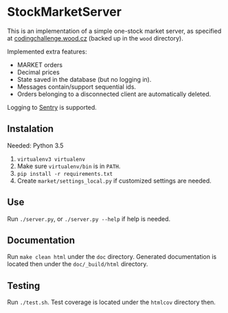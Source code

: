 # StockMarketServer

This is an implementation of a simple one-stock market server,
as specified at [codingchallenge.wood.cz](http://codingchallenge.wood.cz/)
(backed up in the `wood` directory).

Implemented extra features:

- MARKET orders
- Decimal prices
- State saved in the database (but no logging in).
- Messages contain/support sequential ids.
- Orders belonging to a disconnected client are automatically deleted.

Logging to [Sentry](https://getsentry.com) is supported.


## Instalation

Needed: Python 3.5

1. `virtualenv3 virtualenv`
2. Make sure `virtualenv/bin` is in `PATH`.
3. `pip install -r requirements.txt`
4. Create `market/settings_local.py` if customized settings are needed.


## Use

Run `./server.py`, or `./server.py --help` if help is needed.


## Documentation

Run `make clean html` under the `doc` directory.
Generated documentation is located then under the `doc/_build/html` directory.


## Testing

Run `./test.sh`.
Test coverage is located under the `htmlcov` directory then.

